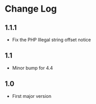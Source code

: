 # Change Log

## 1.1.1
* Fix the PHP Illegal string offset notice

## 1.1
* Minor bump for 4.4

## 1.0
* First major version
